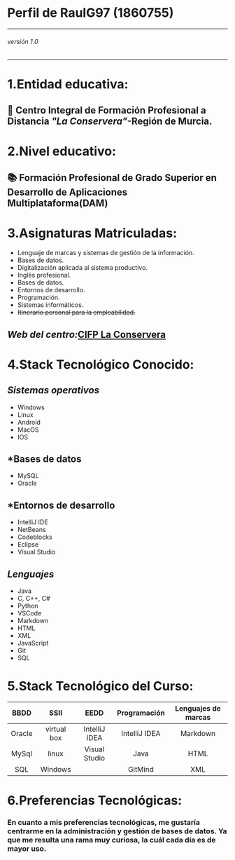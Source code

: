 # Perfil de RaulG97 (1860755)
---
###### versión 1.0
---

# 1.Entidad educativa:    
## 🏫 Centro Integral de Formación Profesional a Distancia *"La Conservera"*-Región de Murcia. 
	
# 2.Nivel educativo:  

## 📚 Formación Profesional de Grado Superior en Desarrollo de Aplicaciones Multiplataforma(DAM)
	
# 3.Asignaturas Matriculadas:  
* Lenguaje de marcas y sistemas de gestión de la información.
* Bases de datos.
* Digitalización aplicada al sistema productivo.
* Inglés profesional.
* Bases de datos.
* Entornos de desarrollo.
* Programación.
* Sistemas informáticos.
* ~~Itinerario personal para la empleabilidad.~~ 
## ***Web del centro:***[CIFP La Conservera](https://sites.google.com/view/fplaconservera) 
# 4.Stack Tecnológico Conocido:  
## ***Sistemas operativos***
* Windows
* Linux
* Android
* MacOS
* IOS
## ***Bases de datos**
* MySQL
* Oracle
## ***Entornos de desarrollo**
* IntelliJ IDE
* NetBeans
* Codeblocks
* Eclipse
* Visual Studio
## ***Lenguajes***
* Java
* C, C++, C#
* Python
* VSCode
* Markdown
* HTML
* XML
* JavaScript
* Git
* SQL
# 5.Stack Tecnológico del Curso:  
| BBDD | SSII | EEDD | Programación | Lenguajes de marcas|
| :---: | :---: | :---: | :---: | :---: |
| Oracle |  virtual box | IntelliJ IDEA |  IntelliJ IDEA| Markdown |
| MySql | linux | Visual Studio | Java | HTML |
| SQL | Windows | | GitMind | XML|
# 6.Preferencias Tecnológicas:   
### En cuanto a mis preferencias tecnológicas, me gustaría centrarme en la administración y gestión de bases de datos. Ya que me resulta una rama muy curiosa, la cuál cada día es de mayor uso. 

